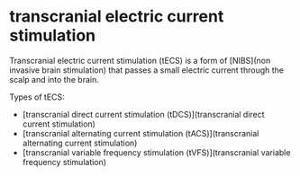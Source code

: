 # transcranial electric current stimulation
Transcranial electric current stimulation (tECS) is a form of [NIBS](non invasive brain stimulation) that passes a small electric current through the scalp and into the brain.

Types of tECS:
* [transcranial direct current stimulation (tDCS)](transcranial direct current stimulation)
* [transcranial alternating current stimulation (tACS)](transcranial alternating current stimulation)
* [transcranial variable frequency stimulation (tVFS)](transcranial variable frequency stimulation)
